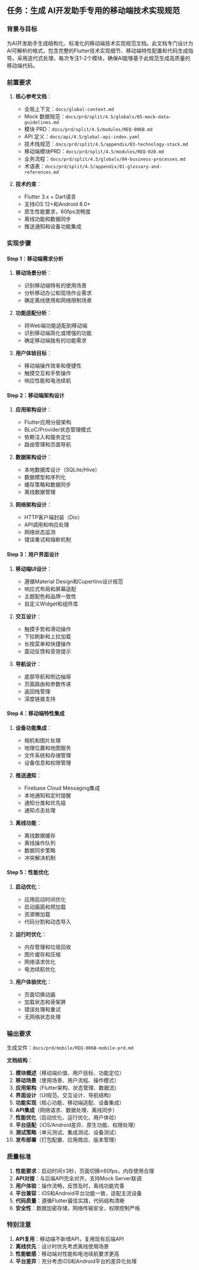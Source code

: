 ## 任务：生成 AI开发助手专用的移动端技术实现规范

### 背景与目标
为AI开发助手生成结构化、标准化的移动端技术实现规范文档。此文档专门设计为AI可解析的格式，包含完整的Flutter技术实现细节、移动端特性配置和代码生成指导。采用迭代式处理，每次专注1-2个模块，确保AI能够基于此规范生成高质量的移动端代码。

### 前置要求
1. **核心参考文档**：
   - 全局上下文：`docs/global-context.md`
   - Mock 数据规范：`docs/prd/split/4.5/globals/05-mock-data-guidelines.md`
   - 模块 PRD：`docs/prd/split/4.5/modules/REQ-006B.md`
   - API 定义：`docs/api/4.5/global-api-index.yaml`
   - 技术栈规范：`docs/prd/split/4.5/appendix/03-technology-stack.md`
   - 移动端模块PRD：`docs/prd/split/4.5/modules/REQ-020.md`
   - 业务流程：`docs/prd/split/4.5/globals/04-business-processes.md`
   - 术语表：`docs/prd/split/4.5/appendix/01-glossary-and-references.md`

2. **技术约束**：
   - Flutter 3.x + Dart语言
   - 支持iOS 12+和Android 8.0+
   - 原生性能要求，60fps流畅度
   - 离线功能和数据同步
   - 推送通知和设备功能集成

### 实现步骤

#### Step 1：移动端需求分析
1. **移动场景分析**：
   - 识别移动端特有的使用场景
   - 分析移动办公和现场作业需求
   - 确定离线使用和网络限制场景

2. **功能适配分析**：
   - 将Web端功能适配到移动端
   - 识别移动端简化或增强的功能
   - 确定移动端独有的功能需求

3. **用户体验目标**：
   - 移动端操作效率和便捷性
   - 触摸交互和手势操作
   - 响应性能和电池续航

#### Step 2：移动端架构设计
1. **应用架构设计**：
   - Flutter应用分层架构
   - BLoC/Provider状态管理模式
   - 依赖注入和服务定位
   - 路由管理和页面导航

2. **数据架构设计**：
   - 本地数据库设计（SQLite/Hive）
   - 数据模型和序列化
   - 缓存策略和数据同步
   - 离线数据管理

3. **网络架构设计**：
   - HTTP客户端封装（Dio）
   - API调用和响应处理
   - 网络状态监测
   - 错误重试和熔断机制

#### Step 3：用户界面设计
1. **移动端UI设计**：
   - 遵循Material Design和Cupertino设计规范
   - 响应式布局和屏幕适配
   - 主题配色和品牌一致性
   - 自定义Widget和组件库

2. **交互设计**：
   - 触摸手势和滑动操作
   - 下拉刷新和上拉加载
   - 长按菜单和快捷操作
   - 震动反馈和音效提示

3. **导航设计**：
   - 底部导航和侧边抽屉
   - 页面路由和参数传递
   - 返回栈管理
   - 深度链接支持

#### Step 4：移动端特性集成
1. **设备功能集成**：
   - 相机和图片处理
   - 地理位置和地图服务
   - 文件系统和存储管理
   - 设备信息和权限管理

2. **推送通知**：
   - Firebase Cloud Messaging集成
   - 本地通知和定时提醒
   - 通知分类和优先级
   - 通知点击处理

3. **离线功能**：
   - 离线数据缓存
   - 离线操作队列
   - 数据同步策略
   - 冲突解决机制

#### Step 5：性能优化
1. **启动优化**：
   - 应用启动时间优化
   - 启动画面和预加载
   - 资源懒加载
   - 代码分割和动态导入

2. **运行时优化**：
   - 内存管理和垃圾回收
   - 图片缓存和压缩
   - 网络请求优化
   - 电池续航优化

3. **用户体验优化**：
   - 页面切换动画
   - 加载状态和骨架屏
   - 错误处理和重试
   - 无网络状态处理

### 输出要求
生成文件：`docs/prd/mobile/REQ-006B-mobile-prd.md`

**文档结构**：
1. **模块概述**（移动端价值、用户目标、功能定位）
2. **移动场景**（使用场景、用户流程、操作模式）
3. **应用架构**（Flutter架构、状态管理、数据流）
4. **界面设计**（UI规范、交互设计、导航结构）
5. **功能实现**（核心功能、移动端适配、设备集成）
6. **API集成**（网络请求、数据处理、离线同步）
7. **性能优化**（启动优化、运行优化、用户体验）
8. **平台适配**（iOS/Android差异、原生功能、权限处理）
9. **测试策略**（单元测试、集成测试、设备测试）
10. **发布部署**（打包配置、应用商店、版本管理）

### 质量标准
1. **性能要求**：启动时间≤3秒，页面切换≥60fps，内存使用合理
2. **API对接**：与后端API完全对齐，支持Mock Server联调
3. **用户体验**：操作流畅，反馈及时，离线功能完善
4. **平台兼容**：iOS和Android平台功能一致，适配主流设备
5. **代码质量**：遵循Flutter最佳实践，代码结构清晰
6. **安全性**：数据加密存储，网络传输安全，权限控制严格

### 特别注意
1. **API复用**：移动端不新增API，复用现有后端API
2. **离线优先**：设计时优先考虑离线使用场景
3. **性能敏感**：移动端对性能和电池续航要求更高
4. **平台差异**：充分考虑iOS和Android平台的差异化处理
